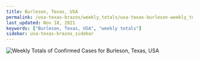 ```yaml
---
title: Burleson, Texas, USA
permalink: /usa-texas-brazos/weekly_totals/usa-texas-burleson-weekly_totals.html
last_updated: Nov 18, 2021
keywords: ["Burleson, Texas, USA", "weekly totals"]
sidebar: usa-texas-brazos_sidebar
---
```


![Weekly Totals of Confirmed Cases for Burleson, Texas, USA](/covid_tracker/images/graphs/usa-texas-burleson-weekly_totals_graph.png)
